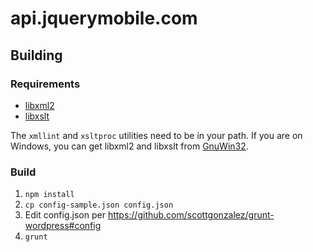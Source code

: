api.jquerymobile.com
====================

## Building

### Requirements
* <a href="http://www.xmlsoft.org/">libxml2</a>
* <a href="http://xmlsoft.org/XSLT/">libxslt</a>

The `xmllint` and `xsltproc` utilities need to be in your path. If you are on Windows, you can get libxml2 and libxslt from <a href="http://sourceforge.net/projects/gnuwin32/files/">GnuWin32</a>.

### Build

1. `npm install`
2. `cp config-sample.json config.json`
3. Edit config.json per https://github.com/scottgonzalez/grunt-wordpress#config
4. `grunt`
